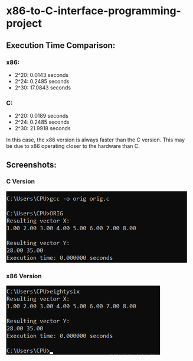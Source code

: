 # x86-to-C-interface-programming-project

## Execution Time Comparison:

### x86:

- 2^20: 0.0143 seconds
- 2^24: 0.2485 seconds
- 2^30: 17.0843 seconds

### C:

- 2^20: 0.0189 seconds
- 2^24: 0.2485 seconds
- 2^30: 21.9918 seconds

In this case, the x86 version is always faster than the C version. This may be due to x86 operating closer to the hardware than C.

## Screenshots:

### C Version
![C Version](x86-to-C_interface_programming_project/c_version.png)

### x86 Version
![x86 Version](x86-to-C_interface_programming_project/x86.png)
